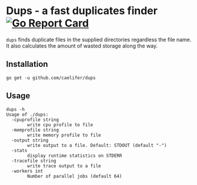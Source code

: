 # Dups - a fast duplicates finder [![Go Report Card](https://goreportcard.com/badge/github.com/caelifer/dups)](https://goreportcard.com/report/github.com/caelifer/dups)
`dups` finds duplicate files in the supplied directories regardless the file name. It also calculates the amount of wasted storage along the way.

## Installation
```
go get -u github.com/caelifer/dups
```
## Usage
```
dups -h
Usage of ./dups:
  -cpuprofile string
    	write cpu profile to file
  -memprofile string
    	write memory profile to file
  -output string
    	write output to a file. Default: STDOUT (default "-")
  -stats
    	display runtime statistics on STDERR
  -tracefile string
    	write trace output to a file
  -workers int
    	Number of parallel jobs (default 64)
```
